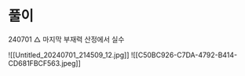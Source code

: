 # 풀이

240701 △ 마지막 부재력 산정에서 실수

![[Untitled_20240701_214509_12.jpg]]
![[C50BC926-C7DA-4792-B414-CD681FBCF563.jpeg]]